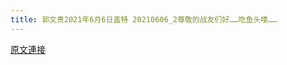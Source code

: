 ```yaml
---
title: 郭文贵2021年6月6日盖特 20210606_2尊敬的战友们好……吃鱼头喽……
---
```


[原文連接](https://gnews.org/ThreadView/53480999)


